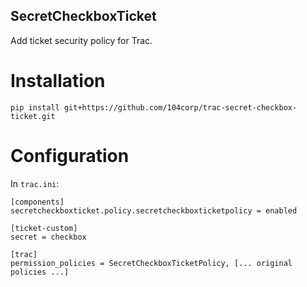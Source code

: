 SecretCheckboxTicket
--------------------

Add ticket security policy for Trac.

Installation
============

    pip install git+https://github.com/104corp/trac-secret-checkbox-ticket.git

Configuration
=============

In `trac.ini`:

    [components]
    secretcheckboxticket.policy.secretcheckboxticketpolicy = enabled

    [ticket-custom]
    secret = checkbox

    [trac]
    permission_policies = SecretCheckboxTicketPolicy, [... original policies ...]
